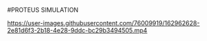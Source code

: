 #PROTEUS SIMULATION

https://user-images.githubusercontent.com/76009919/162962628-2e81d6f3-2b18-4e28-9ddc-bc29b3494505.mp4

